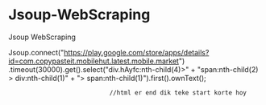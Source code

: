 # Jsoup-WebScraping
Jsoup WebScraping


Jsoup.connect("https://play.google.com/store/apps/details?id=com.copypasteit.mobilehut.latest.mobile.market")
                        .timeout(30000).get().select("div.hAyfc:nth-child(4)>" +
                                "span:nth-child(2) > div:nth-child(1)" +
                                "> span:nth-child(1)").first().ownText();
                                
                                //html er end dik teke start korte hoy
